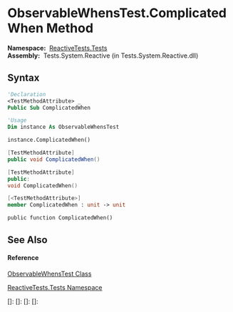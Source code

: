 # ObservableWhensTest.ComplicatedWhen Method

**Namespace:**  [ReactiveTests.Tests](ReactiveTests.Tests\ReactiveTests.Tests.md)  
**Assembly:**  Tests.System.Reactive (in Tests.System.Reactive.dll)

## Syntax

```vb
'Declaration
<TestMethodAttribute> _
Public Sub ComplicatedWhen
```

```vb
'Usage
Dim instance As ObservableWhensTest

instance.ComplicatedWhen()
```

```csharp
[TestMethodAttribute]
public void ComplicatedWhen()
```

```c++
[TestMethodAttribute]
public:
void ComplicatedWhen()
```

```fsharp
[<TestMethodAttribute>]
member ComplicatedWhen : unit -> unit 
```

```jscript
public function ComplicatedWhen()
```

## See Also

#### Reference

[ObservableWhensTest Class](ObservableWhensTest\ObservableWhensTest.md)

[ReactiveTests.Tests Namespace](ReactiveTests.Tests\ReactiveTests.Tests.md)

[]: 
[]: 
[]: 
[]: 